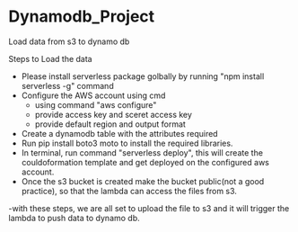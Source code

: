 # Dynamodb_Project
Load data from s3 to dynamo db

Steps to Load the data
- Please install serverless package golbally by running "npm install serverless -g" command
- Configure the AWS account using cmd 
    - using command "aws configure"
    - provide access key and sceret access key
    - provide default region and output format
- Create a dynamodb table with the attributes required
- Run pip  install boto3 moto to install the required libraries.
- In terminal, run command "serverless deploy", this will create the couldoformation template and get deployed on the configured aws account.
- Once the s3 bucket is created make the bucket public(not a good practice), so that the lambda can access the files from s3.


-with these steps, we are all set to upload the file to s3 and it will trigger the lambda to push data to dynamo db.
